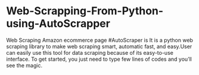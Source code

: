 # Web-Scrapping-From-Python-using-AutoScrapper
Web Scraping Amazon ecommerce page #AutoScraper is It is a python web scraping library to make web scraping smart, automatic fast, and easy.User can easily use this tool for data scraping because of its easy-to-use interface. To get started, you just need to type few lines of codes and you’ll see the magic.

